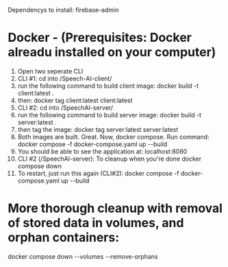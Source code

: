 Dependencys to install:
firebase-admin




# Docker - (Prerequisites: Docker alreadu installed on your computer)
1. Open two seperate CLI
2. CLI #1: cd into /Speech-AI-client/
3. run the following command to build client image: docker build -t client:latest .
4. then: docker tag client:latest client:latest
5. CLI #2: cd into /SpeechAI-server/
6. run the following command to build server image: docker build -t server:latest .
7. then tag the image: docker tag server:latest server:latest
8. Both images are built. Great. Now, docker compose. Run command: docker compose -f docker-compose.yaml up --build
9. You should be able to see the application at: localhost:8080
10. CLI #2 (/SpeechAI-server): To cleanup when you're done  docker compose down 
11. To restart, just run this again (CLI#2): docker compose -f docker-compose.yaml up --build





# More thorough cleanup with removal of stored data in volumes, and orphan containers:
 docker compose down --volumes --remove-orphans